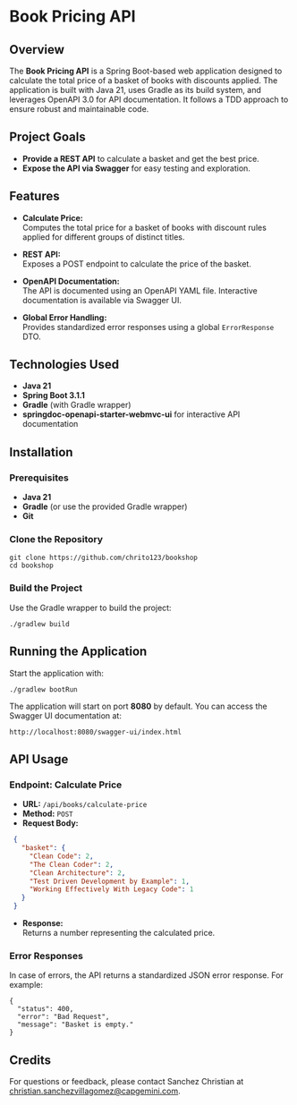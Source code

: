 # Book Pricing API

## Overview

The **Book Pricing API** is a Spring Boot-based web application designed to calculate the total price of a basket of books with discounts applied. The application is built with Java 21, uses Gradle as its build system, and leverages OpenAPI 3.0 for API documentation. It follows a TDD approach to ensure robust and maintainable code.

## Project Goals

- **Provide a REST API** to calculate a basket and get the best price.  
- **Expose the API via Swagger** for easy testing and exploration.

## Features

- **Calculate Price:**  
  Computes the total price for a basket of books with discount rules applied for different groups of distinct titles.
  
- **REST API:**  
  Exposes a POST endpoint to calculate the price of the basket.

- **OpenAPI Documentation:**  
  The API is documented using an OpenAPI YAML file. Interactive documentation is available via Swagger UI.

- **Global Error Handling:**  
  Provides standardized error responses using a global `ErrorResponse` DTO.

## Technologies Used

- **Java 21**
- **Spring Boot 3.1.1**
- **Gradle** (with Gradle wrapper)
- **springdoc-openapi-starter-webmvc-ui** for interactive API documentation

## Installation

### Prerequisites

- **Java 21**  
- **Gradle** (or use the provided Gradle wrapper)
- **Git**

### Clone the Repository

```
git clone https://github.com/chrito123/bookshop
cd bookshop
```

### Build the Project

Use the Gradle wrapper to build the project:

```
./gradlew build
```

## Running the Application

Start the application with:

```
./gradlew bootRun
```

The application will start on port **8080** by default. You can access the Swagger UI documentation at:

```
http://localhost:8080/swagger-ui/index.html
```

## API Usage

### Endpoint: Calculate Price

- **URL:** `/api/books/calculate-price`
- **Method:** `POST`
- **Request Body:**


 ```json
  {
    "basket": {
      "Clean Code": 2,
      "The Clean Coder": 2,
      "Clean Architecture": 2,
      "Test Driven Development by Example": 1,
      "Working Effectively With Legacy Code": 1
    }
  }
  ```

- **Response:**  
  Returns a number representing the calculated price.

### Error Responses

In case of errors, the API returns a standardized JSON error response. For example:

```
{
  "status": 400,
  "error": "Bad Request",
  "message": "Basket is empty."
}
```


## Credits

For questions or feedback, please contact Sanchez Christian at christian.sanchezvillagomez@capgemini.com.
